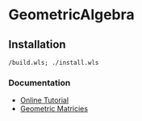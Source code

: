 # GeometricAlgebra

## Installation

```
/build.wls; ./install.wls
```

### Documentation

* [Online Tutorial](https://www.wolframcloud.com/obj/murzin.nikolay/Published/Tutorial.nb)
* [Geometric Matricies](https://www.wolframcloud.com/obj/murzin.nikolay/Published/GeometricMatrix.nb)
